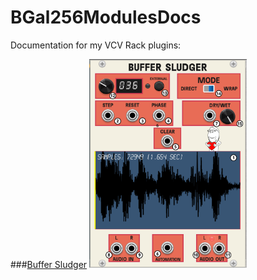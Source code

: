 # BGal256ModulesDocs
Documentation for my VCV Rack plugins:

###[Buffer Sludger](https://github.com/Shtrompel/BGal256ModulesDocs/blob/main/BufferSludger.md)
<img src="https://github.com/Shtrompel/BGal256ModulesDocs/blob/main/BufferSludger.png?raw=true" style="width:50%;">

